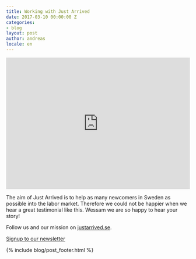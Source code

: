 ```yaml
---
title: Working with Just Arrived
date: 2017-03-10 00:00:00 Z
categories:
- blog
layout: post
author: andreas
locale: en
---
```


<iframe src="https://player.vimeo.com/video/207823887" width="100%" height="360" frameborder="0" webkitallowfullscreen mozallowfullscreen allowfullscreen></iframe>

The aim of Just Arrived is to help as many newcomers in Sweden as possible into the labor market. Therefore we could not be happier when we hear a great testimonial like this. Wessam we are so happy to hear your story!

Follow us and our mission on [justarrived.se](https://justarrived.se).

<a class="primary-btn" href="http://justarrived.us13.list-manage1.com/subscribe?u=ac005505ee4f55f35fc7bdc5d&id=e70b1076ee">
  Signup to our newsletter
</a>

{% include blog/post_footer.html %}
